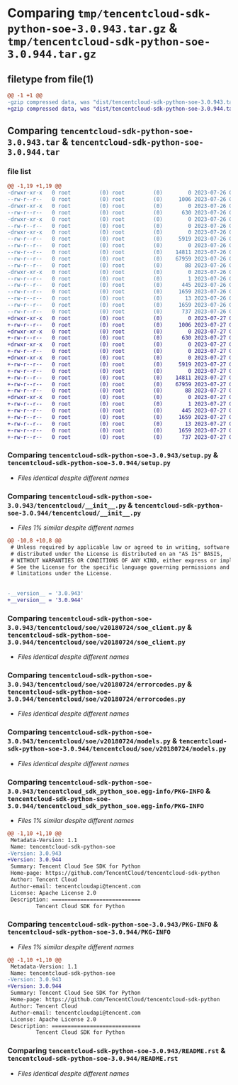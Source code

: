 # Comparing `tmp/tencentcloud-sdk-python-soe-3.0.943.tar.gz` & `tmp/tencentcloud-sdk-python-soe-3.0.944.tar.gz`

## filetype from file(1)

```diff
@@ -1 +1 @@
-gzip compressed data, was "dist/tencentcloud-sdk-python-soe-3.0.943.tar", last modified: Wed Jul 26 00:43:26 2023, max compression
+gzip compressed data, was "dist/tencentcloud-sdk-python-soe-3.0.944.tar", last modified: Thu Jul 27 02:22:17 2023, max compression
```

## Comparing `tencentcloud-sdk-python-soe-3.0.943.tar` & `tencentcloud-sdk-python-soe-3.0.944.tar`

### file list

```diff
@@ -1,19 +1,19 @@
-drwxr-xr-x   0 root         (0) root         (0)        0 2023-07-26 00:43:26.000000 tencentcloud-sdk-python-soe-3.0.943/
--rw-r--r--   0 root         (0) root         (0)     1006 2023-07-26 00:43:26.000000 tencentcloud-sdk-python-soe-3.0.943/setup.py
-drwxr-xr-x   0 root         (0) root         (0)        0 2023-07-26 00:43:26.000000 tencentcloud-sdk-python-soe-3.0.943/tencentcloud/
--rw-r--r--   0 root         (0) root         (0)      630 2023-07-26 00:43:26.000000 tencentcloud-sdk-python-soe-3.0.943/tencentcloud/__init__.py
-drwxr-xr-x   0 root         (0) root         (0)        0 2023-07-26 00:43:26.000000 tencentcloud-sdk-python-soe-3.0.943/tencentcloud/soe/
--rw-r--r--   0 root         (0) root         (0)        0 2023-07-26 00:43:26.000000 tencentcloud-sdk-python-soe-3.0.943/tencentcloud/soe/__init__.py
-drwxr-xr-x   0 root         (0) root         (0)        0 2023-07-26 00:43:26.000000 tencentcloud-sdk-python-soe-3.0.943/tencentcloud/soe/v20180724/
--rw-r--r--   0 root         (0) root         (0)     5919 2023-07-26 00:43:26.000000 tencentcloud-sdk-python-soe-3.0.943/tencentcloud/soe/v20180724/soe_client.py
--rw-r--r--   0 root         (0) root         (0)        0 2023-07-26 00:43:26.000000 tencentcloud-sdk-python-soe-3.0.943/tencentcloud/soe/v20180724/__init__.py
--rw-r--r--   0 root         (0) root         (0)    14811 2023-07-26 00:43:26.000000 tencentcloud-sdk-python-soe-3.0.943/tencentcloud/soe/v20180724/errorcodes.py
--rw-r--r--   0 root         (0) root         (0)    67959 2023-07-26 00:43:26.000000 tencentcloud-sdk-python-soe-3.0.943/tencentcloud/soe/v20180724/models.py
--rw-r--r--   0 root         (0) root         (0)       88 2023-07-26 00:43:26.000000 tencentcloud-sdk-python-soe-3.0.943/setup.cfg
-drwxr-xr-x   0 root         (0) root         (0)        0 2023-07-26 00:43:26.000000 tencentcloud-sdk-python-soe-3.0.943/tencentcloud_sdk_python_soe.egg-info/
--rw-r--r--   0 root         (0) root         (0)        1 2023-07-26 00:43:26.000000 tencentcloud-sdk-python-soe-3.0.943/tencentcloud_sdk_python_soe.egg-info/dependency_links.txt
--rw-r--r--   0 root         (0) root         (0)      445 2023-07-26 00:43:26.000000 tencentcloud-sdk-python-soe-3.0.943/tencentcloud_sdk_python_soe.egg-info/SOURCES.txt
--rw-r--r--   0 root         (0) root         (0)     1659 2023-07-26 00:43:26.000000 tencentcloud-sdk-python-soe-3.0.943/tencentcloud_sdk_python_soe.egg-info/PKG-INFO
--rw-r--r--   0 root         (0) root         (0)       13 2023-07-26 00:43:26.000000 tencentcloud-sdk-python-soe-3.0.943/tencentcloud_sdk_python_soe.egg-info/top_level.txt
--rw-r--r--   0 root         (0) root         (0)     1659 2023-07-26 00:43:26.000000 tencentcloud-sdk-python-soe-3.0.943/PKG-INFO
--rw-r--r--   0 root         (0) root         (0)      737 2023-07-26 00:43:26.000000 tencentcloud-sdk-python-soe-3.0.943/README.rst
+drwxr-xr-x   0 root         (0) root         (0)        0 2023-07-27 02:22:17.000000 tencentcloud-sdk-python-soe-3.0.944/
+-rw-r--r--   0 root         (0) root         (0)     1006 2023-07-27 02:22:17.000000 tencentcloud-sdk-python-soe-3.0.944/setup.py
+drwxr-xr-x   0 root         (0) root         (0)        0 2023-07-27 02:22:17.000000 tencentcloud-sdk-python-soe-3.0.944/tencentcloud/
+-rw-r--r--   0 root         (0) root         (0)      630 2023-07-27 02:22:17.000000 tencentcloud-sdk-python-soe-3.0.944/tencentcloud/__init__.py
+drwxr-xr-x   0 root         (0) root         (0)        0 2023-07-27 02:22:17.000000 tencentcloud-sdk-python-soe-3.0.944/tencentcloud/soe/
+-rw-r--r--   0 root         (0) root         (0)        0 2023-07-27 02:22:17.000000 tencentcloud-sdk-python-soe-3.0.944/tencentcloud/soe/__init__.py
+drwxr-xr-x   0 root         (0) root         (0)        0 2023-07-27 02:22:17.000000 tencentcloud-sdk-python-soe-3.0.944/tencentcloud/soe/v20180724/
+-rw-r--r--   0 root         (0) root         (0)     5919 2023-07-27 02:22:17.000000 tencentcloud-sdk-python-soe-3.0.944/tencentcloud/soe/v20180724/soe_client.py
+-rw-r--r--   0 root         (0) root         (0)        0 2023-07-27 02:22:17.000000 tencentcloud-sdk-python-soe-3.0.944/tencentcloud/soe/v20180724/__init__.py
+-rw-r--r--   0 root         (0) root         (0)    14811 2023-07-27 02:22:17.000000 tencentcloud-sdk-python-soe-3.0.944/tencentcloud/soe/v20180724/errorcodes.py
+-rw-r--r--   0 root         (0) root         (0)    67959 2023-07-27 02:22:17.000000 tencentcloud-sdk-python-soe-3.0.944/tencentcloud/soe/v20180724/models.py
+-rw-r--r--   0 root         (0) root         (0)       88 2023-07-27 02:22:17.000000 tencentcloud-sdk-python-soe-3.0.944/setup.cfg
+drwxr-xr-x   0 root         (0) root         (0)        0 2023-07-27 02:22:17.000000 tencentcloud-sdk-python-soe-3.0.944/tencentcloud_sdk_python_soe.egg-info/
+-rw-r--r--   0 root         (0) root         (0)        1 2023-07-27 02:22:17.000000 tencentcloud-sdk-python-soe-3.0.944/tencentcloud_sdk_python_soe.egg-info/dependency_links.txt
+-rw-r--r--   0 root         (0) root         (0)      445 2023-07-27 02:22:17.000000 tencentcloud-sdk-python-soe-3.0.944/tencentcloud_sdk_python_soe.egg-info/SOURCES.txt
+-rw-r--r--   0 root         (0) root         (0)     1659 2023-07-27 02:22:17.000000 tencentcloud-sdk-python-soe-3.0.944/tencentcloud_sdk_python_soe.egg-info/PKG-INFO
+-rw-r--r--   0 root         (0) root         (0)       13 2023-07-27 02:22:17.000000 tencentcloud-sdk-python-soe-3.0.944/tencentcloud_sdk_python_soe.egg-info/top_level.txt
+-rw-r--r--   0 root         (0) root         (0)     1659 2023-07-27 02:22:17.000000 tencentcloud-sdk-python-soe-3.0.944/PKG-INFO
+-rw-r--r--   0 root         (0) root         (0)      737 2023-07-27 02:22:17.000000 tencentcloud-sdk-python-soe-3.0.944/README.rst
```

### Comparing `tencentcloud-sdk-python-soe-3.0.943/setup.py` & `tencentcloud-sdk-python-soe-3.0.944/setup.py`

 * *Files identical despite different names*

### Comparing `tencentcloud-sdk-python-soe-3.0.943/tencentcloud/__init__.py` & `tencentcloud-sdk-python-soe-3.0.944/tencentcloud/__init__.py`

 * *Files 1% similar despite different names*

```diff
@@ -10,8 +10,8 @@
 # Unless required by applicable law or agreed to in writing, software
 # distributed under the License is distributed on an "AS IS" BASIS,
 # WITHOUT WARRANTIES OR CONDITIONS OF ANY KIND, either express or implied.
 # See the License for the specific language governing permissions and
 # limitations under the License.
 
 
-__version__ = '3.0.943'
+__version__ = '3.0.944'
```

### Comparing `tencentcloud-sdk-python-soe-3.0.943/tencentcloud/soe/v20180724/soe_client.py` & `tencentcloud-sdk-python-soe-3.0.944/tencentcloud/soe/v20180724/soe_client.py`

 * *Files identical despite different names*

### Comparing `tencentcloud-sdk-python-soe-3.0.943/tencentcloud/soe/v20180724/errorcodes.py` & `tencentcloud-sdk-python-soe-3.0.944/tencentcloud/soe/v20180724/errorcodes.py`

 * *Files identical despite different names*

### Comparing `tencentcloud-sdk-python-soe-3.0.943/tencentcloud/soe/v20180724/models.py` & `tencentcloud-sdk-python-soe-3.0.944/tencentcloud/soe/v20180724/models.py`

 * *Files identical despite different names*

### Comparing `tencentcloud-sdk-python-soe-3.0.943/tencentcloud_sdk_python_soe.egg-info/PKG-INFO` & `tencentcloud-sdk-python-soe-3.0.944/tencentcloud_sdk_python_soe.egg-info/PKG-INFO`

 * *Files 1% similar despite different names*

```diff
@@ -1,10 +1,10 @@
 Metadata-Version: 1.1
 Name: tencentcloud-sdk-python-soe
-Version: 3.0.943
+Version: 3.0.944
 Summary: Tencent Cloud Soe SDK for Python
 Home-page: https://github.com/TencentCloud/tencentcloud-sdk-python
 Author: Tencent Cloud
 Author-email: tencentcloudapi@tencent.com
 License: Apache License 2.0
 Description: ============================
         Tencent Cloud SDK for Python
```

### Comparing `tencentcloud-sdk-python-soe-3.0.943/PKG-INFO` & `tencentcloud-sdk-python-soe-3.0.944/PKG-INFO`

 * *Files 1% similar despite different names*

```diff
@@ -1,10 +1,10 @@
 Metadata-Version: 1.1
 Name: tencentcloud-sdk-python-soe
-Version: 3.0.943
+Version: 3.0.944
 Summary: Tencent Cloud Soe SDK for Python
 Home-page: https://github.com/TencentCloud/tencentcloud-sdk-python
 Author: Tencent Cloud
 Author-email: tencentcloudapi@tencent.com
 License: Apache License 2.0
 Description: ============================
         Tencent Cloud SDK for Python
```

### Comparing `tencentcloud-sdk-python-soe-3.0.943/README.rst` & `tencentcloud-sdk-python-soe-3.0.944/README.rst`

 * *Files identical despite different names*

